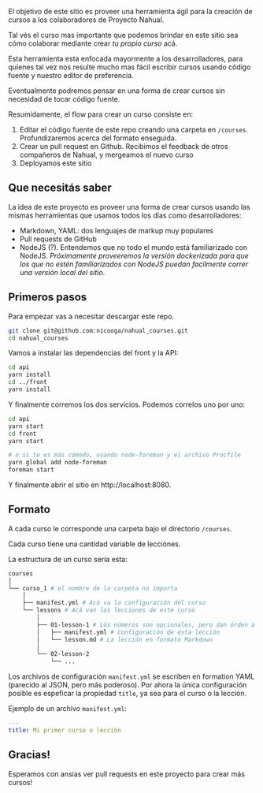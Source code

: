 El objetivo de este sitio es proveer una herramienta ágil para la creación de cursos a los colaboradores de Proyecto Nahual.

Tal vés el curso mas importante que podemos brindar en este sitio sea cómo colaborar mediante crear *tu propio curso* acá.

Esta herramienta esta enfocada mayormente a los desarrolladores, para quienes tal vez nos resulte mucho mas fácil escribir cursos usando código fuente y nuestro editor de preferencia.

Eventualmente podremos pensar en una forma de crear cursos sin necesidad de tocar código fuente.

Resumidamente, el flow para crear un curso consiste en:

1. Editar el código fuente de este repo creando una carpeta en `/courses`. Profundizaremos acerca del formato enseguida.
2. Crear un pull request en Github. Recibimos el feedback de otros compañeros de Nahual, y mergeamos el nuevo curso
3. Deployamos este sitio

## Que necesitás saber

La idea de este proyecto es proveer una forma de crear cursos usando las mismas herramientas que usamos todos los días como desarrolladores:

- Markdown, YAML: dos lenguajes de markup muy populares
- Pull requests de GitHub
- NodeJS (?). Entendemos que no todo el mundo está familiarizado con NodeJS. *Próximamente proveeremos la versión dockerizada para que los que no estén familiarizados con NodeJS puedan facilmente correr una versión local del sitio*.

## Primeros pasos

Para empezar vas a necesitar descargar este repo.

~~~bash
git clone git@github.com:nicooga/nahual_courses.git
cd nahual_courses
~~~

Vamos a instalar las dependencias del front y la API:

~~~bash
cd api
yarn install
cd ../front
yarn install
~~~

Y finalmente corremos los dos servicios. Podemos correlos uno por uno:

~~~bash
cd api
yarn start
cd front
yarn start

# o si te es más cómodo, usando node-foreman y el archivo Procfile
yarn global add node-foreman
foreman start
~~~

Y finalmente abrir el sitio en http://localhost:8080.

## Formato

A cada curso le corresponde una carpeta bajo el directorio `/courses`.

Cada curso tiene una cantidad variable de lecciónes.

La estructura de un curso sería esta:

~~~bash
courses
│
└── curso_1 # el nombre de la carpeta no importa
    │
    ├── manifest.yml # Acá va la configuración del curso
    └── lessons # Acá van las lecciones de este curso
        │
        ├── 01-lesson-1 # Lós números son opcionales, pero dan órden a las lecciones
        │   ├── manifest.yml # Configuración de esta lección
        │   └── lesson.md # La lección en formato Markdown
        │
        └── 02-lesson-2
            └── ...
~~~

Los archivos de configuración `manifest.yml` se escriben en formation YAML (parecido al JSON, pero más poderoso).
Por ahora la única configuración posible es espeficar la propiedad `title`, ya sea para el curso o la lección.

Ejemplo de un archivo `manifest.yml`:

~~~yaml
---
title: Mi primer curso o lección
~~~

## Gracias!

Esperamos con ansias ver pull requests en este proyecto para crear más cursos!
